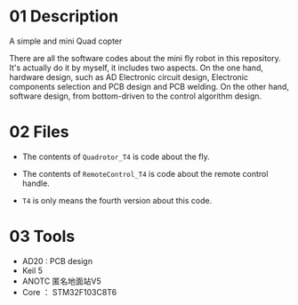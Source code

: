 

# 01 Description

A simple and mini Quad copter

There are all the software codes about the mini fly robot in this repository. It's actually do it by myself, it includes two aspects. On the one hand,  hardware design, such as AD Electronic circuit design, Electronic components selection and PCB design and PCB welding. On the other hand, software design, from bottom-driven to the control algorithm design.



# 02 Files 

* The contents of   `Quadrotor_T4` is code about the fly.

* The contents of `RemoteControl_T4` is code about the remote control handle.

* `T4` is only means the fourth version about this code.



# 03 Tools

* AD20 : PCB design
* Keil 5
* ANOTC 匿名地面站V5
* Core ： STM32F103C8T6
